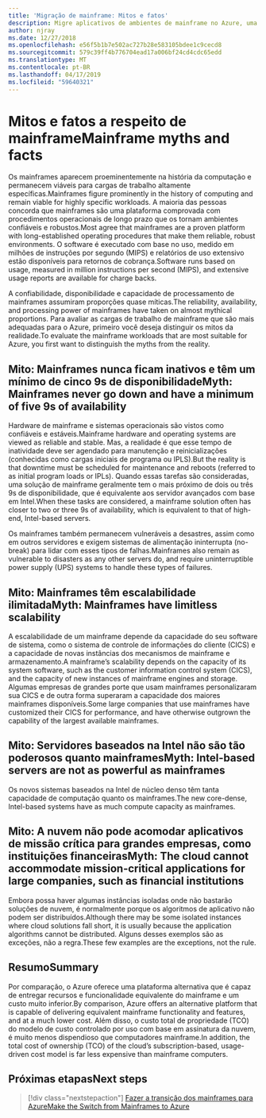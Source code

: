 ```yaml
---
title: 'Migração de mainframe: Mitos e fatos'
description: Migre aplicativos de ambientes de mainframe no Azure, uma infraestrutura escalonável, altamente disponível e comprovada para sistemas que atualmente executam em mainframes.
author: njray
ms.date: 12/27/2018
ms.openlocfilehash: e56f5b1b7e502ac727b28e583105bdee1c9cecd8
ms.sourcegitcommit: 579c39ff4b776704ead17a006bf24cd4cdc65edd
ms.translationtype: MT
ms.contentlocale: pt-BR
ms.lasthandoff: 04/17/2019
ms.locfileid: "59640321"
---
```

# <a name="mainframe-myths-and-facts"></a><span data-ttu-id="3e3e7-103">Mitos e fatos a respeito de mainframe</span><span class="sxs-lookup"><span data-stu-id="3e3e7-103">Mainframe myths and facts</span></span>

<span data-ttu-id="3e3e7-104">Os mainframes aparecem proeminentemente na história da computação e permanecem viáveis para cargas de trabalho altamente específicas.</span><span class="sxs-lookup"><span data-stu-id="3e3e7-104">Mainframes figure prominently in the history of computing and remain viable for highly specific workloads.</span></span> <span data-ttu-id="3e3e7-105">A maioria das pessoas concorda que mainframes são uma plataforma comprovada com procedimentos operacionais de longo prazo que os tornam ambientes confiáveis e robustos.</span><span class="sxs-lookup"><span data-stu-id="3e3e7-105">Most agree that mainframes are a proven platform with long-established operating procedures that make them reliable, robust environments.</span></span> <span data-ttu-id="3e3e7-106">O software é executado com base no uso, medido em milhões de instruções por segundo (MIPS) e relatórios de uso extensivo estão disponíveis para retornos de cobrança.</span><span class="sxs-lookup"><span data-stu-id="3e3e7-106">Software runs based on usage, measured in million instructions per second (MIPS), and extensive usage reports are available for charge backs.</span></span>

<span data-ttu-id="3e3e7-107">A confiabilidade, disponibilidade e capacidade de processamento de mainframes assumiram proporções quase míticas.</span><span class="sxs-lookup"><span data-stu-id="3e3e7-107">The reliability, availability, and processing power of mainframes have taken on almost mythical proportions.</span></span> <span data-ttu-id="3e3e7-108">Para avaliar as cargas de trabalho de mainframe que são mais adequadas para o Azure, primeiro você deseja distinguir os mitos da realidade.</span><span class="sxs-lookup"><span data-stu-id="3e3e7-108">To evaluate the mainframe workloads that are most suitable for Azure, you first want to distinguish the myths from the reality.</span></span>

## <a name="myth-mainframes-never-go-down-and-have-a-minimum-of-five-9s-of-availability"></a><span data-ttu-id="3e3e7-109">Mito: Mainframes nunca ficam inativos e têm um mínimo de cinco 9s de disponibilidade</span><span class="sxs-lookup"><span data-stu-id="3e3e7-109">Myth: Mainframes never go down and have a minimum of five 9s of availability</span></span>

<span data-ttu-id="3e3e7-110">Hardware de mainframe e sistemas operacionais são vistos como confiáveis e estáveis.</span><span class="sxs-lookup"><span data-stu-id="3e3e7-110">Mainframe hardware and operating systems are viewed as reliable and stable.</span></span> <span data-ttu-id="3e3e7-111">Mas, a realidade é que esse tempo de inatividade deve ser agendado para manutenção e reinicializações (conhecidas como cargas iniciais de programa ou IPLS).</span><span class="sxs-lookup"><span data-stu-id="3e3e7-111">But the reality is that downtime must be scheduled for maintenance and reboots (referred to as initial program loads or IPLs).</span></span> <span data-ttu-id="3e3e7-112">Quando essas tarefas são consideradas, uma solução de mainframe geralmente tem o mais próximo de dois ou três 9s de disponibilidade, que é equivalente aos servidor avançados com base em Intel.</span><span class="sxs-lookup"><span data-stu-id="3e3e7-112">When these tasks are considered, a mainframe solution often has closer to two or three 9s of availability, which is equivalent to that of high-end, Intel-based servers.</span></span>

<span data-ttu-id="3e3e7-113">Os mainframes também permanecem vulneráveis a desastres, assim como em outros servidores e exigem sistemas de alimentação ininterrupta (no-break) para lidar com esses tipos de falhas.</span><span class="sxs-lookup"><span data-stu-id="3e3e7-113">Mainframes also remain as vulnerable to disasters as any other servers do, and require uninterruptible power supply (UPS) systems to handle these types of failures.</span></span>

## <a name="myth-mainframes-have-limitless-scalability"></a><span data-ttu-id="3e3e7-114">Mito: Mainframes têm escalabilidade ilimitada</span><span class="sxs-lookup"><span data-stu-id="3e3e7-114">Myth: Mainframes have limitless scalability</span></span>

<span data-ttu-id="3e3e7-115">A escalabilidade de um mainframe depende da capacidade do seu software de sistema, como o sistema de controle de informações do cliente (CICS) e a capacidade de novas instâncias dos mecanismos de mainframe e armazenamento.</span><span class="sxs-lookup"><span data-stu-id="3e3e7-115">A mainframe’s scalability depends on the capacity of its system software, such as the customer information control system (CICS), and the capacity of new instances of mainframe engines and storage.</span></span> <span data-ttu-id="3e3e7-116">Algumas empresas de grandes porte que usam mainframes personalizaram sua CICS e de outra forma superaram a capacidade dos maiores mainframes disponíveis.</span><span class="sxs-lookup"><span data-stu-id="3e3e7-116">Some large companies that use mainframes have customized their CICS for performance, and have otherwise outgrown the capability of the largest available mainframes.</span></span>

## <a name="myth-intel-based-servers-are-not-as-powerful-as-mainframes"></a><span data-ttu-id="3e3e7-117">Mito: Servidores baseados na Intel não são tão poderosos quanto mainframes</span><span class="sxs-lookup"><span data-stu-id="3e3e7-117">Myth: Intel-based servers are not as powerful as mainframes</span></span>

<span data-ttu-id="3e3e7-118">Os novos sistemas baseados na Intel de núcleo denso têm tanta capacidade de computação quanto os mainframes.</span><span class="sxs-lookup"><span data-stu-id="3e3e7-118">The new core-dense, Intel-based systems have as much compute capacity as mainframes.</span></span>

## <a name="myth-the-cloud-cannot-accommodate-mission-critical-applications-for-large-companies-such-as-financial-institutions"></a><span data-ttu-id="3e3e7-119">Mito: A nuvem não pode acomodar aplicativos de missão crítica para grandes empresas, como instituições financeiras</span><span class="sxs-lookup"><span data-stu-id="3e3e7-119">Myth: The cloud cannot accommodate mission-critical applications for large companies, such as financial institutions</span></span>

<span data-ttu-id="3e3e7-120">Embora possa haver algumas instâncias isoladas onde não bastarão soluções de nuvem, é normalmente porque os algoritmos de aplicativo não podem ser distribuídos.</span><span class="sxs-lookup"><span data-stu-id="3e3e7-120">Although there may be some isolated instances where cloud solutions fall short, it is usually because the application algorithms cannot be distributed.</span></span> <span data-ttu-id="3e3e7-121">Alguns desses exemplos são as exceções, não a regra.</span><span class="sxs-lookup"><span data-stu-id="3e3e7-121">These few examples are the exceptions, not the rule.</span></span>

## <a name="summary"></a><span data-ttu-id="3e3e7-122">Resumo</span><span class="sxs-lookup"><span data-stu-id="3e3e7-122">Summary</span></span>

<span data-ttu-id="3e3e7-123">Por comparação, o Azure oferece uma plataforma alternativa que é capaz de entregar recursos e funcionalidade equivalente do mainframe e um custo muito inferior.</span><span class="sxs-lookup"><span data-stu-id="3e3e7-123">By comparison, Azure offers  an alternative platform that is capable of delivering equivalent mainframe functionality and features, and at a much lower cost.</span></span> <span data-ttu-id="3e3e7-124">Além disso, o custo total de propriedade (TCO) do modelo de custo controlado por uso com base em assinatura da nuvem, é muito menos dispendioso que computadores mainframe.</span><span class="sxs-lookup"><span data-stu-id="3e3e7-124">In addition, the total cost of ownership (TCO) of the cloud’s subscription-based, usage-driven cost model is far less expensive than mainframe computers.</span></span>

## <a name="next-steps"></a><span data-ttu-id="3e3e7-125">Próximas etapas</span><span class="sxs-lookup"><span data-stu-id="3e3e7-125">Next steps</span></span>

> [!div class="nextstepaction"]
> [<span data-ttu-id="3e3e7-126">Fazer a transição dos mainframes para Azure</span><span class="sxs-lookup"><span data-stu-id="3e3e7-126">Make the Switch from Mainframes to Azure</span></span>](migration-strategies.md)
